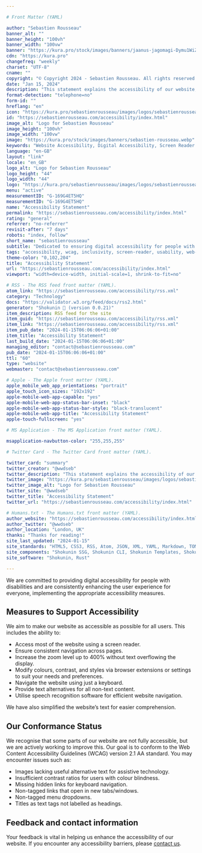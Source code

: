 ```yaml
---

# Front Matter (YAML)

author: "Sebastien Rousseau"
banner_alt: ""
banner_height: "100vh"
banner_width: "100vw"
banner: "https://kura.pro/stock/images/banners/jaanus-jagomagi-Dymu1WiZVko.webp"
cdn: "https://kura.pro"
changefreq: "weekly"
charset: "UTF-8"
cname: ""
copyright: "© Copyright 2024 - Sebastien Rousseau. All rights reserved."
date: "Jan 15, 2024"
description: "This statement explains the accessibility of our website, what we are doing to address it, and how to contact us about web accessibility."
format-detection: "telephone=no"
form-id: ""
hreflang: "en"
icon: "https://kura.pro/sebastienrousseau/images/logos/sebastienrousseau.svg"
id: "https://sebastienrousseau.com/accessibility/index.html"
image_alt: "Logo for Sebastien Rousseau"
image_height: "100vh"
image_width: "100vw"
image: "https://kura.pro/stock/images/banners/sebastien-rousseau.webp"
keywords: "Website Accessibility, Digital Accessibility, Screen Reader Compatibility, WCAG 2.1 AA Compliance, Keyboard Navigation, Accessibility Guidelines, User Experience Enhancement, Assistive Technology, Accessibility Features, Color Contrast Accessibility"
language: "en-GB"
layout: "link"
locale: "en_GB"
logo_alt: "Logo for Sebastien Rousseau"
logo_height: "44"
logo_width: "44"
logo: "https://kura.pro/sebastienrousseau/images/logos/sebastienrousseau.webp"
menu: "active"
measurementID: "G-169G4ET5HQ"
measurementID: "G-169G4ET5HQ"
name: "Accessibility Statement"
permalink: "https://sebastienrousseau.com/accessibility/index.html"
rating: "general"
referrer: "no-referrer"
revisit-after: "7 days"
robots: "index, follow"
short_name: "sebastienrousseau"
subtitle: "Dedicated to ensuring digital accessibility for people with disabilities"
tags: "accessibility, wcag, inclusivity, screen-reader, usability, web-design, ada, compliance, ux, design, color-blindness, assistive-tech"
theme-color: "0,102,204"
title: "Accessibility Statement"
url: "https://sebastienrousseau.com/accessibility/index.html"
viewport: "width=device-width, initial-scale=1, shrink-to-fit=no"

# RSS - The RSS feed front matter (YAML).
atom_link: "https://sebastienrousseau.com/accessibility/rss.xml"
category: "Technology"
docs: "https://validator.w3.org/feed/docs/rss2.html"
generator: "Shokunin 🦀 (version 0.0.21)"
item_description: RSS feed for the site
item_guid: "https://sebastienrousseau.com/accessibility/rss.xml"
item_link: "https://sebastienrousseau.com/accessibility/rss.xml"
item_pub_date: "2024-01-15T06:06:06+01:00"
item_title: "Accessibility Statement"
last_build_date: "2024-01-15T06:06:06+01:00"
managing_editor: "contact@sebastienrousseau.com"
pub_date: "2024-01-15T06:06:06+01:00"
ttl: "60"
type: "website"
webmaster: "contact@sebastienrousseau.com"

# Apple - The Apple front matter (YAML).
apple_mobile_web_app_orientations: "portrait"
apple_touch_icon_sizes: "192x192"
apple-mobile-web-app-capable: "yes"
apple-mobile-web-app-status-bar-inset: "black"
apple-mobile-web-app-status-bar-style: "black-translucent"
apple-mobile-web-app-title: "Accessibility Statement"
apple-touch-fullscreen: "yes"

# MS Application - The MS Application front matter (YAML).

msapplication-navbutton-color: "255,255,255"

# Twitter Card - The Twitter Card front matter (YAML).

twitter_card: "summary"
twitter_creator: "@wwdseb"
twitter_description: "This statement explains the accessibility of our website, what we are doing to address it, and how to contact us about web accessibility."
twitter_image: "https://kura.pro/sebastienrousseau/images/logos/sebastienrousseau.webp"
twitter_image_alt: "Logo for Sebastien Rousseau"
twitter_site: "@wwdseb"
twitter_title: "Accessibility Statement"
twitter_url: "https://sebastienrousseau.com/accessibility/index.html"

# Humans.txt - The Humans.txt front matter (YAML).
author_website: "https://sebastienrousseau.com/accessibility/index.html"
author_twitter: "@wwdseb"
author_location: "London, UK"
thanks: "Thanks for reading!"
site_last_updated: "2024-01-15"
site_standards: "HTML5, CSS3, RSS, Atom, JSON, XML, YAML, Markdown, TOML"
site_components: "Shokunin SSG, Shokunin CLI, Shokunin Templates, Shokunin Themes, Kaishi SSG, Kaishi CLI, Kaishi Templates, Kaishi Themes"
site_software: "Shokunin, Rust"

---
```


We are committed to providing digital accessibility for people with disabilities and are consistently enhancing the user experience for everyone, implementing the appropriate accessibility measures.

## Measures to Support Accessibility

We aim to make our website as accessible as possible for all users. This includes the ability to:

- Access most of the website using a screen reader.
- Ensure consistent navigation across pages.
- Increase the zoom level up to 400% without text overflowing the display.
- Modify colours, contrast, and styles via browser extensions or settings to suit your needs and preferences.
- Navigate the website using just a keyboard.
- Provide text alternatives for all non-text content.
- Utilise speech recognition software for efficient website navigation.

We have also simplified the website’s text for easier comprehension.

## Our Conformance Status

We recognise that some parts of our website are not fully accessible, but we are actively working to improve this. Our goal is to conform to the Web Content Accessibility Guidelines (WCAG) version 2.1 AA standard. You may encounter issues such as:

- Images lacking useful alternative text for assistive technology.
- Insufficient contrast ratios for users with colour blindness.
- Missing hidden links for keyboard navigation.
- Non-tagged links that open in new tabs/windows.
- Non-tagged menu dropdowns.
- Titles as text tags not labelled as headings.

## Feedback and contact information

Your feedback is vital in helping us enhance the accessibility of our website. If you encounter any accessibility barriers, please  [contact us](/contact/index.html).
